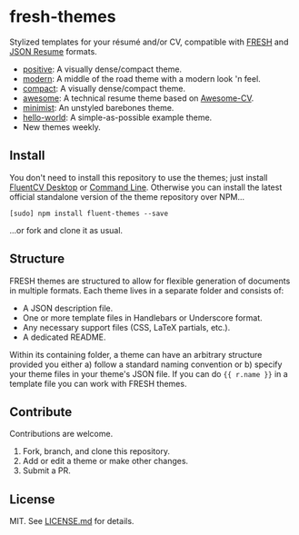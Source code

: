 fresh-themes
============

Stylized templates for your résumé and/or CV, compatible with [FRESH][f] and
[JSON Resume][jrs] formats.

- [positive][t-positive]: A visually dense/compact theme.
- [modern][t-modern]: A middle of the road theme with a modern look 'n feel.
- [compact][t-compact]: A visually dense/compact theme.
- [awesome][t-awesome]: A technical resume theme based on [Awesome-CV][awe].
- [minimist][t-minimist]: An unstyled barebones theme.
- [hello-world][t-hello]: A simple-as-possible example theme.
- New themes weekly.

## Install

You don't need to install this repository to use the themes; just install
[FluentCV Desktop][1] or [Command Line][2]. Otherwise you can install the latest
official standalone version of the theme repository over NPM...

`[sudo] npm install fluent-themes --save`

...or fork and clone it as usual.

## Structure

FRESH themes are structured to allow for flexible generation of documents in
multiple formats. Each theme lives in a separate folder and consists of:

- A JSON description file.
- One or more template files in Handlebars or Underscore format.
- Any necessary support files (CSS, LaTeX partials, etc.).
- A dedicated README.

Within its containing folder, a theme can have an arbitrary structure provided
you either a) follow a standard naming convention or b) specify your theme files
in your theme's JSON file. If you can do `{{ r.name }}` in a template file you
can work with FRESH themes.

## Contribute

Contributions are welcome.

1. Fork, branch, and clone this repository.
2. Add or edit a theme or make other changes.
3. Submit a PR.

## License

MIT. See [LICENSE.md][1] for details.

[1]: http://fluentcv.com
[2]: https://github.com/fluentdesk/fluentcv
[3]: https://github.com/fluentdesk/fluent-themes/blob/master/LICENSE.md
[f]: https://github.com/fluentdesk/FRESCA
[jrs]: http://jsonresume.org
[awe]: https://github.com/posquit0/Awesome-CV
[t-awesome]: https://github.com/fluentdesk/fluent-themes/tree/master/themes/awesome
[t-minimist]: https://github.com/fluentdesk/fluent-themes/tree/master/themes/minimist
[t-modern]: https://github.com/fluentdesk/fluent-themes/tree/master/themes/modern
[t-hello]: https://github.com/fluentdesk/fluent-themes/tree/master/themes/hello-world
[t-compact]: https://github.com/fluentdesk/fluent-themes/tree/master/themes/compact
[t-positive]: https://github.com/fluentdesk/fluent-themes/tree/master/themes/positive
